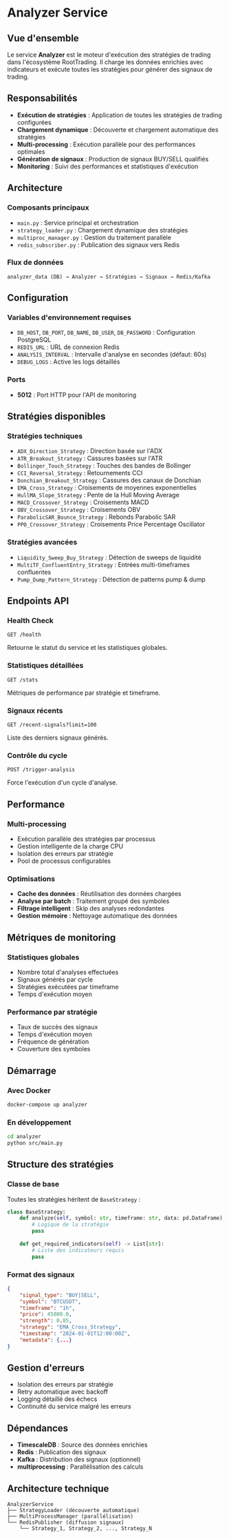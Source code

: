 # Analyzer Service

## Vue d'ensemble
Le service **Analyzer** est le moteur d'exécution des stratégies de trading dans l'écosystème RootTrading. Il charge les données enrichies avec indicateurs et exécute toutes les stratégies pour générer des signaux de trading.

## Responsabilités
- **Exécution de stratégies** : Application de toutes les stratégies de trading configurées
- **Chargement dynamique** : Découverte et chargement automatique des stratégies
- **Multi-processing** : Exécution parallèle pour des performances optimales
- **Génération de signaux** : Production de signaux BUY/SELL qualifiés
- **Monitoring** : Suivi des performances et statistiques d'exécution

## Architecture

### Composants principaux
- `main.py` : Service principal et orchestration
- `strategy_loader.py` : Chargement dynamique des stratégies
- `multiproc_manager.py` : Gestion du traitement parallèle
- `redis_subscriber.py` : Publication des signaux vers Redis

### Flux de données
```
analyzer_data (DB) → Analyzer → Stratégies → Signaux → Redis/Kafka
```

## Configuration

### Variables d'environnement requises
- `DB_HOST`, `DB_PORT`, `DB_NAME`, `DB_USER`, `DB_PASSWORD` : Configuration PostgreSQL
- `REDIS_URL` : URL de connexion Redis
- `ANALYSIS_INTERVAL` : Intervalle d'analyse en secondes (défaut: 60s)
- `DEBUG_LOGS` : Active les logs détaillés

### Ports
- **5012** : Port HTTP pour l'API de monitoring

## Stratégies disponibles

### Stratégies techniques
- `ADX_Direction_Strategy` : Direction basée sur l'ADX
- `ATR_Breakout_Strategy` : Cassures basées sur l'ATR
- `Bollinger_Touch_Strategy` : Touches des bandes de Bollinger
- `CCI_Reversal_Strategy` : Retournements CCI
- `Donchian_Breakout_Strategy` : Cassures des canaux de Donchian
- `EMA_Cross_Strategy` : Croisements de moyennes exponentielles
- `HullMA_Slope_Strategy` : Pente de la Hull Moving Average
- `MACD_Crossover_Strategy` : Croisements MACD
- `OBV_Crossover_Strategy` : Croisements OBV
- `ParabolicSAR_Bounce_Strategy` : Rebonds Parabolic SAR
- `PPO_Crossover_Strategy` : Croisements Price Percentage Oscillator

### Stratégies avancées
- `Liquidity_Sweep_Buy_Strategy` : Détection de sweeps de liquidité
- `MultiTF_ConfluentEntry_Strategy` : Entrées multi-timeframes confluentes
- `Pump_Dump_Pattern_Strategy` : Détection de patterns pump & dump

## Endpoints API

### Health Check
```http
GET /health
```
Retourne le statut du service et les statistiques globales.

### Statistiques détaillées
```http
GET /stats
```
Métriques de performance par stratégie et timeframe.

### Signaux récents
```http
GET /recent-signals?limit=100
```
Liste des derniers signaux générés.

### Contrôle du cycle
```http
POST /trigger-analysis
```
Force l'exécution d'un cycle d'analyse.

## Performance

### Multi-processing
- Exécution parallèle des stratégies par processus
- Gestion intelligente de la charge CPU
- Isolation des erreurs par stratégie
- Pool de processus configurables

### Optimisations
- **Cache des données** : Réutilisation des données chargées
- **Analyse par batch** : Traitement groupé des symboles
- **Filtrage intelligent** : Skip des analyses redondantes
- **Gestion mémoire** : Nettoyage automatique des données

## Métriques de monitoring

### Statistiques globales
- Nombre total d'analyses effectuées
- Signaux générés par cycle
- Stratégies exécutées par timeframe
- Temps d'exécution moyen

### Performance par stratégie
- Taux de succès des signaux
- Temps d'exécution moyen
- Fréquence de génération
- Couverture des symboles

## Démarrage

### Avec Docker
```bash
docker-compose up analyzer
```

### En développement
```bash
cd analyzer
python src/main.py
```

## Structure des stratégies

### Classe de base
Toutes les stratégies héritent de `BaseStrategy` :

```python
class BaseStrategy:
    def analyze(self, symbol: str, timeframe: str, data: pd.DataFrame) -> List[Dict]:
        # Logique de la stratégie
        pass
    
    def get_required_indicators(self) -> List[str]:
        # Liste des indicateurs requis
        pass
```

### Format des signaux
```json
{
    "signal_type": "BUY|SELL",
    "symbol": "BTCUSDT",
    "timeframe": "1h",
    "price": 45000.0,
    "strength": 0.85,
    "strategy": "EMA_Cross_Strategy",
    "timestamp": "2024-01-01T12:00:00Z",
    "metadata": {...}
}
```

## Gestion d'erreurs
- Isolation des erreurs par stratégie
- Retry automatique avec backoff
- Logging détaillé des échecs
- Continuité du service malgré les erreurs

## Dépendances
- **TimescaleDB** : Source des données enrichies
- **Redis** : Publication des signaux
- **Kafka** : Distribution des signaux (optionnel)
- **multiprocessing** : Parallélisation des calculs

## Architecture technique
```
AnalyzerService
├── StrategyLoader (découverte automatique)
├── MultiProcessManager (parallélisation)
└── RedisPublisher (diffusion signaux)
    └── Strategy_1, Strategy_2, ..., Strategy_N
```